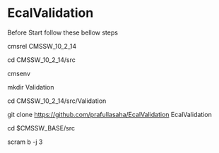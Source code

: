 # EcalValidation
Before Start follow these bellow steps

cmsrel CMSSW_10_2_14                                                            

cd CMSSW_10_2_14/src

cmsenv

mkdir Validation

cd CMSSW_10_2_14/src/Validation

git clone https://github.com/prafullasaha/EcalValidation EcalValidation

cd $CMSSW_BASE/src

scram b -j 3
